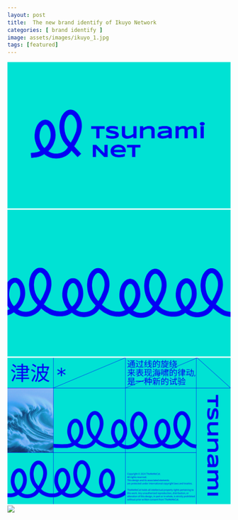 ```yaml
---
layout: post
title:  The new brand identify of Ikuyo Network
categories: [ brand identify ]
image: assets/images/ikuyo_1.jpg
tags: [featured]
---
```

![](/assets/images/tnet_1.svg)
![](/assets/images/tnet_2.svg)
![](/assets/images/tnet_3.svg)
![](/assets/images/tnet_4.svg)
